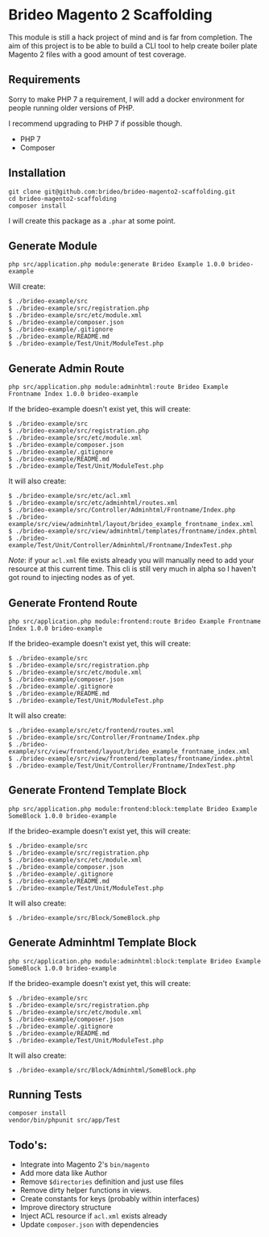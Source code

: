 # Brideo Magento 2 Scaffolding

This module is still a hack project of mind and is far from completion. The aim of this project is to be able to build a CLI tool to help create boiler plate Magento 2 files with a good amount of test coverage.

## Requirements

Sorry to make PHP 7 a requirement, I will add a docker environment for people running older versions of PHP.

I recommend upgrading to PHP 7 if possible though.

* PHP 7
* Composer

## Installation

    git clone git@github.com:brideo/brideo-magento2-scaffolding.git
    cd brideo-magento2-scaffolding
    composer install
    
I will create this package as a `.phar` at some point.

## Generate Module

    php src/application.php module:generate Brideo Example 1.0.0 brideo-example

Will create:

    $ ./brideo-example/src
    $ ./brideo-example/src/registration.php
    $ ./brideo-example/src/etc/module.xml
    $ ./brideo-example/composer.json
    $ ./brideo-example/.gitignore
    $ ./brideo-example/README.md
    $ ./brideo-example/Test/Unit/ModuleTest.php


## Generate Admin Route

    php src/application.php module:adminhtml:route Brideo Example Frontname Index 1.0.0 brideo-example

If the brideo-example doesn't exist yet, this will create:

    $ ./brideo-example/src
    $ ./brideo-example/src/registration.php
    $ ./brideo-example/src/etc/module.xml
    $ ./brideo-example/composer.json
    $ ./brideo-example/.gitignore
    $ ./brideo-example/README.md
    $ ./brideo-example/Test/Unit/ModuleTest.php

It will also create:

    $ ./brideo-example/src/etc/acl.xml
    $ ./brideo-example/src/etc/adminhtml/routes.xml
    $ ./brideo-example/src/Controller/Adminhtml/Frontname/Index.php
    $ ./brideo-example/src/view/adminhtml/layout/brideo_example_frontname_index.xml
    $ ./brideo-example/src/view/adminhtml/templates/frontname/index.phtml
    $ ./brideo-example/Test/Unit/Controller/Adminhtml/Frontname/IndexTest.php
    
*Note*: if your `acl.xml` file exists already you will manually need to add your resource at this current time. This cli is still very much in alpha so I haven't got round to injecting nodes as of yet.

## Generate Frontend Route

    php src/application.php module:frontend:route Brideo Example Frontname Index 1.0.0 brideo-example

If the brideo-example doesn't exist yet, this will create:

    $ ./brideo-example/src
    $ ./brideo-example/src/registration.php
    $ ./brideo-example/src/etc/module.xml
    $ ./brideo-example/composer.json
    $ ./brideo-example/.gitignore
    $ ./brideo-example/README.md
    $ ./brideo-example/Test/Unit/ModuleTest.php

It will also create:

    $ ./brideo-example/src/etc/frontend/routes.xml
    $ ./brideo-example/src/Controller/Frontname/Index.php
    $ ./brideo-example/src/view/frontend/layout/brideo_example_frontname_index.xml
    $ ./brideo-example/src/view/frontend/templates/frontname/index.phtml
    $ ./brideo-example/Test/Unit/Controller/Frontname/IndexTest.php

## Generate Frontend Template Block

    php src/application.php module:frontend:block:template Brideo Example SomeBlock 1.0.0 brideo-example

If the brideo-example doesn't exist yet, this will create:

    $ ./brideo-example/src
    $ ./brideo-example/src/registration.php
    $ ./brideo-example/src/etc/module.xml
    $ ./brideo-example/composer.json
    $ ./brideo-example/.gitignore
    $ ./brideo-example/README.md
    $ ./brideo-example/Test/Unit/ModuleTest.php

It will also create:

    $ ./brideo-example/src/Block/SomeBlock.php

## Generate Adminhtml Template Block

    php src/application.php module:adminhtml:block:template Brideo Example SomeBlock 1.0.0 brideo-example

If the brideo-example doesn't exist yet, this will create:

    $ ./brideo-example/src
    $ ./brideo-example/src/registration.php
    $ ./brideo-example/src/etc/module.xml
    $ ./brideo-example/composer.json
    $ ./brideo-example/.gitignore
    $ ./brideo-example/README.md
    $ ./brideo-example/Test/Unit/ModuleTest.php

It will also create:

    $ ./brideo-example/src/Block/Adminhtml/SomeBlock.php

## Running Tests
 
    composer install
    vendor/bin/phpunit src/app/Test

## Todo's:

* Integrate into Magento 2's `bin/magento`
* Add more data like Author
* Remove `$directories` definition and just use files
* Remove dirty helper functions in views.
* Create constants for keys (probably within interfaces)
* Improve directory structure
* Inject ACL resource if `acl.xml` exists already
* Update `composer.json` with dependencies  
